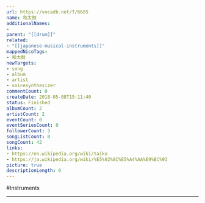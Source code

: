 ```yaml
---
url: https://vocadb.net/T/6685
name: 和太鼓
additionalNames: 
- 
parent: "[[drum]]"
related:
- "[[japanese-musical-instruments]]"
mappedNicoTags:
- 和太鼓
newTargets:
- song
- album
- artist
- voicesynthesizer
commentCount: 0
createDate: 2018-05-08T15:11:40
status: Finished
albumCount: 2
artistCount: 2
eventCount: 0
eventSeriesCount: 0
followerCount: 3
songListCount: 0
songCount: 42
links: 
- https://en.wikipedia.org/wiki/Taiko
- https://ja.wikipedia.org/wiki/%E5%92%8C%E5%A4%AA%E9%BC%93
picture: true
descriptionLength: 0
---
```


#Instruments



---

